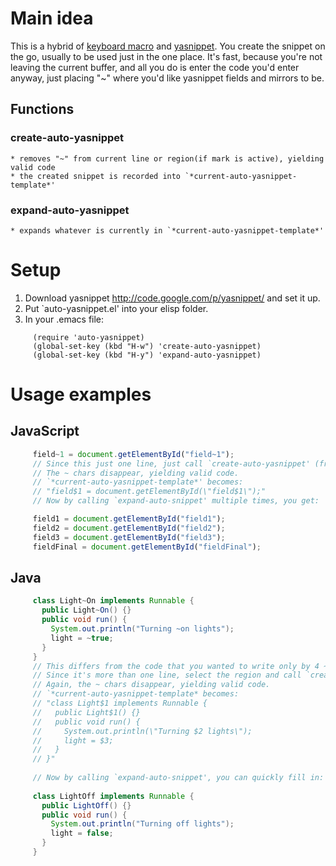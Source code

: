 # Main idea
  This is a hybrid of [keyboard macro](http://www.gnu.org/software/emacs/manual/html_node/emacs/Basic-Keyboard-Macro.html)
  and [yasnippet](http://code.google.com/p/yasnippet/).
  You create the snippet on the go, usually to be used just in the one place.
  It's fast, because you're not leaving the current buffer, and
  all you do is enter the code you'd enter anyway, just placing "~" where you'd
  like yasnippet fields and mirrors to be.
## Functions
### create-auto-yasnippet
    * removes "~" from current line or region(if mark is active), yielding valid code
    * the created snippet is recorded into `*current-auto-yasnippet-template*'
### expand-auto-yasnippet
    * expands whatever is currently in `*current-auto-yasnippet-template*'
# Setup
1. Download yasnippet http://code.google.com/p/yasnippet/ and set it up.
2. Put `auto-yasnippet.el' into your elisp folder.
3. In your .emacs file:

```Lisp
     (require 'auto-yasnippet)
     (global-set-key (kbd "H-w") 'create-auto-yasnippet)
     (global-set-key (kbd "H-y") 'expand-auto-yasnippet)
```
    
# Usage examples
## JavaScript
```JavaScript
     field~1 = document.getElementById("field~1");
     // Since this just one line, just call `create-auto-yasnippet' (from anywhere on this line).
     // The ~ chars disappear, yielding valid code.
     // `*current-auto-yasnippet-template*' becomes:
     // "field$1 = document.getElementById(\"field$1\");"
     // Now by calling `expand-auto-snippet' multiple times, you get:

     field1 = document.getElementById("field1");
     field2 = document.getElementById("field2");
     field3 = document.getElementById("field3");
     fieldFinal = document.getElementById("fieldFinal");
```
## Java
```Java
     class Light~On implements Runnable {
       public Light~On() {}
       public void run() {
         System.out.println("Turning ~on lights");
         light = ~true;
       }
     }
     // This differs from the code that you wanted to write only by 4 ~ chars.
     // Since it's more than one line, select the region and call `create-auto-yasnippet'.
     // Again, the ~ chars disappear, yielding valid code.
     // `*current-auto-yasnippet-template* becomes:
     // "class Light$1 implements Runnable {
     //   public Light$1() {}
     //   public void run() {
     //     System.out.println(\"Turning $2 lights\");
     //     light = $3;
     //   }
     // }"
       
     // Now by calling `expand-auto-snippet', you can quickly fill in:
     
     class LightOff implements Runnable {
       public LightOff() {}
       public void run() {
         System.out.println("Turning off lights");
         light = false;
       }
     }
```
   
  
  

